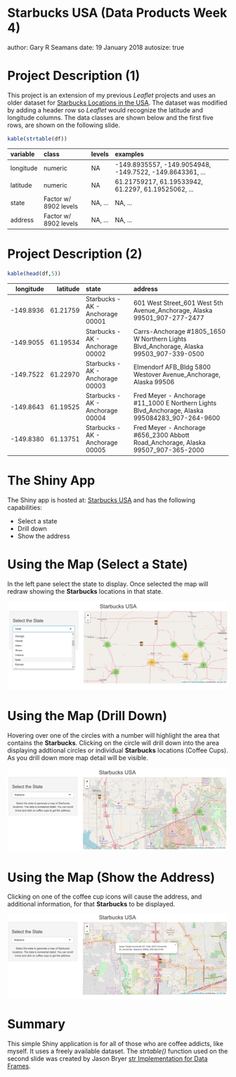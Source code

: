Starbucks USA (Data Products Week 4)
========================================================
author: Gary R Seamans
date: 19 January 2018
autosize: true



Project Description (1)
========================================================
This project is an extension of my previous *Leaflet* projects and uses an older dataset for [Starbucks Locations in the USA](https://gist.github.com/dankohn/09e5446feb4a8faea24f). The dataset was
modified by adding a header row so *Leaflet* would recognize the latitude and longitude columns. The data classes are shown below and the first five rows, are shown on the following slide.


```r
kable(strtable(df))
```



|variable  |class                 |levels  |examples                                                 |
|:---------|:---------------------|:-------|:--------------------------------------------------------|
|longitude |numeric               |NA      |-149.8935557, -149.9054948, -149.7522, -149.8643361, ... |
|latitude  |numeric               |NA      |61.21759217, 61.19533942, 61.2297, 61.19525062, ...      |
|state     |Factor w/ 8902 levels |NA, ... |NA, ...                                                  |
|address   |Factor w/ 8902 levels |NA, ... |NA, ...                                                  |

Project Description (2)
========================================================

```r
kable(head(df,5))
```



| longitude| latitude|state                             |address                                                                                         |
|---------:|--------:|:---------------------------------|:-----------------------------------------------------------------------------------------------|
| -149.8936| 61.21759|Starbucks - AK - Anchorage  00001 |601 West Street_601 West 5th Avenue_Anchorage, Alaska 99501_907-277-2477                        |
| -149.9055| 61.19534|Starbucks - AK - Anchorage  00002 |Carrs-Anchorage #1805_1650 W Northern Lights Blvd_Anchorage, Alaska 99503_907-339-0500          |
| -149.7522| 61.22970|Starbucks - AK - Anchorage  00003 |Elmendorf AFB_Bldg 5800 Westover Avenue_Anchorage, Alaska 99506                                 |
| -149.8643| 61.19525|Starbucks - AK - Anchorage  00004 |Fred Meyer - Anchorage #11_1000 E Northern Lights Blvd_Anchorage, Alaska 995084283_907-264-9600 |
| -149.8380| 61.13751|Starbucks - AK - Anchorage  00005 |Fred Meyer - Anchorage #656_2300 Abbott Road_Anchorage, Alaska 99507_907-365-2000               |

The Shiny App
=========================================================
The Shiny app is hosted at: [Starbucks USA](https://gseamans.shinyapps.io/starbucksusa/) and has the following capabilities:

- Select a state
- Drill down
- Show the address

Using the Map (Select a State)
========================================================
In the left pane select the state to display. Once selected the map will redraw
showing the **Starbucks** locations in that state.

![Select a State](starbucks_1.png)


Using the Map (Drill Down)
========================================================
Hovering over one of the circles with a number will highlight the area that contains the **Starbucks**. Clicking on the circle will 
drill down into the area displaying addtional circles or individual **Starbucks** locations (Coffee Cups). As you drill down more map
detail will be visible.

![Select a State](starbucks_2.png)



Using the Map (Show the Address)
========================================================

Clicking on one of the coffee cup icons will cause the address, and additional information, for that **Starbucks** to be displayed.

![Select a State](starbucks_3.png)

Summary
========================================================

This simple Shiny application is for all of those who are coffee addicts, like myself. It uses a freely available dataset. The *strtable()* function 
used on the second slide was created by Jason Bryer [str Implementation for Data Frames](https://www.r-bloggers.com/str-implementation-for-data-frames/).
